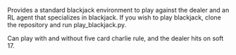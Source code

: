 Provides a standard blackjack environment to play against the dealer and an RL agent that specializes in blackjack. If you wish to play blackjack, clone the repository and run play_blackjack.py.

Can play with and without five card charlie rule, and the dealer hits on soft 17.